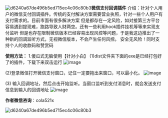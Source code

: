 ![d6240a67de496b5ed715ec4c06c80b3](https://github.com/user-attachments/assets/0cedecde-1363-4e92-b347-b5a13e83cc1b)**微信支付回调插件**
   介绍：针对个人用户的微信支付回调插件。传统的支付解决方案需要营业执照，针对一些个人用户有支付需求的。目前市面有很多解决方案
但是都存在一定风险，如对接第三方平台容易遇到提现难，跑路导致人财两空。还有一些利用hook插件挂机等等来实现支付监听
但是也存在限制微信版本已经容易出现风控等问题，于是我这边推出了一种新的回调监听方式，无视微信版本，不会产生任何风控。
安全无风险！同时支持个人的收款码和赞赏码

**使用方法：**
   1.傻瓜式无脑使用【针对小白】
(1)dist文件夹下面的exe是已经打包好了的插件，下载下来双击运行 
![image](https://github.com/user-attachments/assets/f2bc78f4-9c11-4855-8089-1331470c2243)

(2)登录微信打开微信支付窗口，记住一定要拖出来窗口，可以最小化。
![image](https://github.com/user-attachments/assets/2708424c-81b7-4174-b774-35eaa5a6bbc3)

(3) 输入回调地址，然后点击开始监听。当窗口监听到支付消息时，就会发送支付信息到输入的回调地址
![image](https://github.com/user-attachments/assets/18ed6152-f58f-4147-9e6d-caf36cdf420b)



**作者微信咨询**：cola521x

![d6240a67de496b5ed715ec4c06c80b3](https://github.com/user-attachments/assets/5654de26-dc9a-4c51-b0fb-ab35dfb533e8)







   





